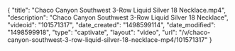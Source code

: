 {
    "title": "Chaco Canyon Southwest 3-Row Liquid Silver 18 Necklace.mp4",
    "description": "Chaco Canyon Southwest 3-Row Liquid Silver 18 Necklace",
    "videoid": "101571317",
    "date_created": "1498599114",
    "date_modified": "1498599918",
    "type": "captivate",
    "layout": "video",
    "url": "\/v\/chaco-canyon-southwest-3-row-liquid-silver-18-necklace-mp4\/101571317"
}